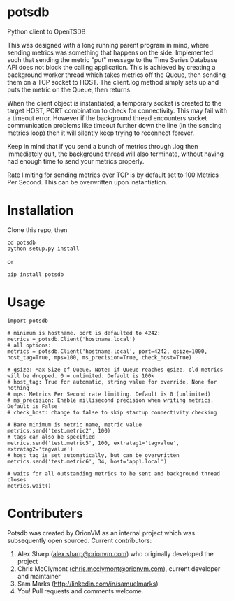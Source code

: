 potsdb
======

Python client to OpenTSDB

This was designed with a long running parent program in mind, where sending metrics was something that happens on the side.
Implemented such that sending the metric "put" message to the Time Series Database API does not block the calling application. This is achieved by creating a background worker thread which takes metrics off the Queue, then sending them on a TCP socket to HOST. The client.log method simply sets up and puts the metric on the Queue, then returns.

When the client object is instantiated, a temporary socket is created to the target HOST, PORT combination to check for connectivity. This may fail with a timeout error. However if the background thread encounters socket communication problems like timeout further down the line (in the sending metrics loop) then it will silently keep trying to reconnect forever.

Keep in mind that if you send a bunch of metrics through .log then immediately quit, the background thread will also terminate, without having had enough time to send your metrics properly.

Rate limiting for sending metrics over TCP is by default set to 100 Metrics Per Second. This can be overwritten upon instantiation.

Installation
===
Clone this repo, then 
```
cd potsdb
python setup.py install
```
or
```
pip install potsdb
```

Usage
===
```
import potsdb

# minimum is hostname. port is defaulted to 4242:
metrics = potsdb.Client('hostname.local')
# all options:
metrics = potsdb.Client('hostname.local', port=4242, qsize=1000, host_tag=True, mps=100, ms_precision=True, check_host=True)

# qsize: Max Size of Queue. Note: if Queue reaches qsize, old metrics will be dropped. 0 = unlimited. Default is 100k
# host_tag: True for automatic, string value for override, None for nothing
# mps: Metrics Per Second rate limiting. Default is 0 (unlimited)
# ms_precision: Enable millisecond precision when writing metrics. Default is False
# check_host: change to false to skip startup connectivity checking

# Bare minimum is metric name, metric value
metrics.send('test.metric2', 100)
# tags can also be specified
metrics.send('test.metric5', 100, extratag1='tagvalue', extratag2='tagvalue')
# host tag is set automatically, but can be overwritten
metrics.send('test.metric6', 34, host='app1.local')

# waits for all outstanding metrics to be sent and background thread closes
metrics.wait()

```

Contributers
===

Potsdb was created by OrionVM as an internal project which was subsequently open sourced. Current contributors:

1. Alex Sharp (alex.sharp@orionvm.com) who originally developed the project
2. Chris McClymont (chris.mcclymont@orionvm.com), current developer and maintainer
3. Sam Marks (http://linkedin.com/in/samuelmarks)
4. You! Pull requests and comments welcome.
